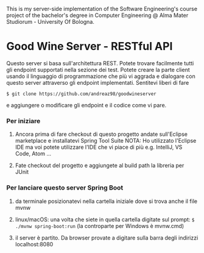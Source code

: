 This is my server-side implementation of the Software Engineering's course project of the bachelor's degree in Computer Engineering @ Alma Mater Studiorum - University Of Bologna.

# Good Wine Server - RESTful API
Questo server si basa sull'architettura REST. Potete trovare facilmente tutti gli endpoint supportati nella sezione dei test. Potete creare la parte client usando il linguaggio di programmazione che più vi aggrada e dialogare con questo server attraverso gli endpoint implementati. Sentitevi liberi di fare 

`$ git clone https://github.com/andreaz98/goodwineserver` 

e aggiungere o modificare gli endpoint e il codice come vi pare.

### Per iniziare

1. Ancora prima di fare checkout di questo progetto andate sull'Eclipse marketplace e installatevi Spring Tool Suite NOTA: Ho utilizzato l'Eclipse IDE ma voi potete utilizzare l'IDE che vi piace di più e.g. IntelliJ, VS Code, Atom ...

2. Fate checkout del progetto e aggiungete  al build path la libreria per JUnit

### Per lanciare questo server Spring Boot
1. da terminale posizionatevi nella cartella iniziale dove si trova anche il file mvnw

2. linux/macOS: una volta che siete in quella cartella digitate sul prompt: `$ ./mvnw spring-boot:run` (la controparte per Windows è mvnw.cmd)

3. il server è partito. Da browser provate a digitare sulla barra degli indirizzi localhost:8080
